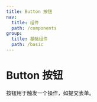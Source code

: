 ```yaml
---
title: Button 按钮
nav:
  title: 组件
  path: /components
group:
  title: 基础组件
  path: /basic
---
```


# Button 按钮

按钮用于触发一个操作，如提交表单。

<code src="./demo/index" hidden/>

## 按钮类型

<code src="./demo/type" desc='按钮支持 `default`、`primary`、`success`、`warning`、`danger` 五种类型，默认为 `default`。' pure/>

## 朴素按钮

<code src="./demo/plain" desc='通过 `plain` 属性将按钮设置为朴素按钮，朴素按钮的文字为按钮颜色，背景为白色。' pure/>

## 细边框

<code src="./demo/hairline" desc='设置 `hairline` 属性可以展示 0.5px 的细边框。' pure/>

## 禁用状态

<code src="./demo/disabled" desc='通过 `disabled` 属性来禁用按钮，禁用状态下按钮不可点击。' pure/>

## 加载状态

<code src="./demo/loading" desc='通过 `loading` 属性设置按钮为加载状态，加载状态下默认会隐藏按钮文字，可以通过 `loadingText` 设置加载状态下的文字。' pure/>

## 按钮形状

<code src="./demo/shape" desc='通过 `square` 设置方形按钮，通过 `round` 设置胶囊按钮，通过 `circle` 设置圆形按钮。' pure/>

## 图标按钮

<code src="./demo/icon" desc='通过 `icon` 属性设置按钮图标' pure/>

## 按钮尺寸

<code src="./demo/size" desc='支持 `large`、`normal`、`small`、`mini` 四种尺寸，默认为 `normal`。' pure/>

## 块级元素

<code src="./demo/block" desc='按钮在默认情况下为行内块级元素，通过 `block` 属性可以将按钮的元素类型设置为块级元素。' pure/>

## 自定义颜色

<code src="./demo/color" desc='通过 `color` 属性可以自定义按钮的颜色。' pure/>

<API />
